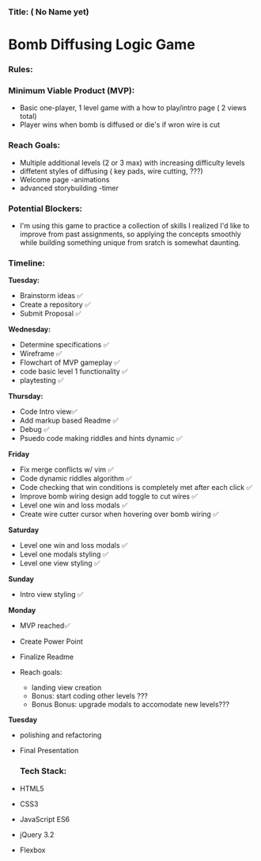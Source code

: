 ### Title: ( No Name yet)

# Bomb Diffusing Logic Game

### Rules:

### Minimum Viable Product (MVP):

* Basic one-player, 1 level game with a how to play/intro page ( 2 views total)
* Player wins when bomb is diffused or die's if wron wire is cut

### Reach Goals:

* Multiple additional levels (2 or 3 max) with increasing difficulty levels
* diffetent styles of diffusing ( key pads, wire cutting, ???)
* Welcome page
  -animations
* advanced storybuilding
  -timer

### Potential Blockers:

* I'm using this game to practice a collection of skills I realized I'd like to improve from past assignments,
  so applying the concepts smoothly while building something unique from sratch is somewhat daunting.

### Timeline:

**Tuesday:**

* Brainstorm ideas ✅
* Create a repository ✅
* Submit Proposal ✅

**Wednesday:**

* Determine specifications ✅
* Wireframe ✅
* Flowchart of MVP gameplay ✅
* code basic level 1 functionality ✅
* playtesting ✅

**Thursday:**

* Code Intro view✅
* Add markup based Readme ✅
* Debug ✅
* Psuedo code making riddles and hints dynamic ✅

**Friday**

* Fix merge conflicts w/ vim ✅
* Code dynamic riddles algorithm ✅
* Code checking that win conditions is completely met after each click ✅
* Improve bomb wiring design add toggle to cut wires ✅
* Level one win and loss modals ✅
* Create wire cutter cursor when hovering over bomb wiring ✅

**Saturday**

* Level one win and loss modals ✅
* Level one modals styling ✅
* Level one view styling ✅

**Sunday**

* Intro view styling ✅

**Monday**

* MVP reached✅
* Create Power Point
* Finalize Readme
* Reach goals:

  * landing view creation
  * Bonus: start coding other levels ???
  * Bonus Bonus: upgrade modals to accomodate new levels???

**Tuesday**

* polishing and refactoring

* Final Presentation
  ### Tech Stack:
* HTML5
* CSS3
* JavaScript ES6
* jQuery 3.2
* Flexbox
